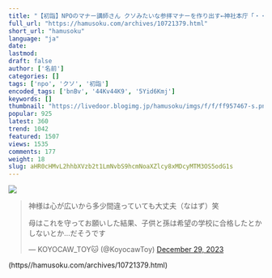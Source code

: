 ```yaml
---
title: "【初詣】NPOのマナー講師さん クソみたいな参拝マナーを作り出す←神社本庁「・・・」"
full_url: "https://hamusoku.com/archives/10721379.html"
short_url: "hamusoku"
language: "ja"
date: 
lastmod: 
draft: false
author: ['名前']
categories: []
tags: ['npo', 'クソ', '初詣']
encoded_tags: ['bnBv', '44Kv44K9', '5Yid6Kmj']
keywords: []
thumbnail: "https://livedoor.blogimg.jp/hamusoku/imgs/f/f/ff957467-s.png"
popular: 925
latest: 360
trend: 1042
featured: 1507
views: 1535
comments: 177
weight: 18
slug: aHR0cHMvL2hhbXVzb2t1LmNvbS9hcmNoaXZlcy8xMDcyMTM3OS5odG1s
---
```


![](https://livedoor.blogimg.jp/hamusoku/imgs/f/f/ff957467-s.png)

<blockquote class='twitter-tweet'><p></p><p>神様は心が広いから多少間違っていても大丈夫（なはず）笑</p><p lang='ja' dir='ltr'>母はこれを守ってお願いした結果、子供と孫は希望の学校に合格したとかしないとか…だそうです</p>— KOYOCAW_TOY🐱 (@KoyocawToy) <a href='https//twitter.com/KoyocawToy/status/1740637876478697619?ref_src=twsrc%5Etfw'>December 29, 2023</a></blockquote> 

(https//hamusoku.com/archives/10721379.html)
